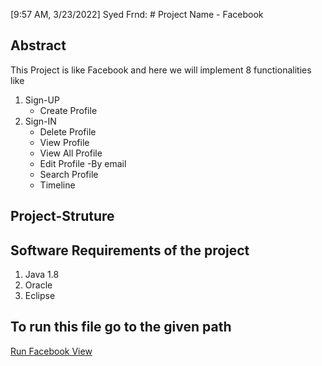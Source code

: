 [9:57 AM, 3/23/2022] Syed Frnd: # Project Name - Facebook

## Abstract
This Project is like Facebook and here we will implement 8 functionalities like
1. Sign-UP
    - Create Profile
2. Sign-IN
    - Delete Profile
    - View Profile
    - View All Profile
    - Edit Profile
        -By email
    - Search Profile
    - Timeline

## Project-Struture


## Software Requirements of the project
1. Java 1.8
2. Oracle
3. Eclipse

## To run this file go to the given path
[Run Facebook View](/facebook/src/main/java/com/facebook/FacebookView.java/)
